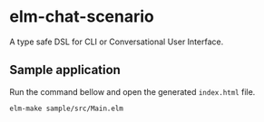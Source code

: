 # elm-chat-scenario

A type safe DSL for CLI or Conversational User Interface.

## Sample application

Run the command bellow and open the generated `index.html` file.

```
elm-make sample/src/Main.elm
```
